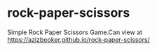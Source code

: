 # rock-paper-scissors
Simple Rock Paper Scissors Game.Can view at https://azizbooker.github.io/rock-paper-scissors/
